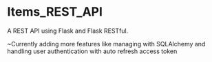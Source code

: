 # Items_REST_API
A REST API using Flask and Flask RESTful.

~Currently adding more features like managing with SQLAlchemy and handling user authentication with auto
refresh access token
